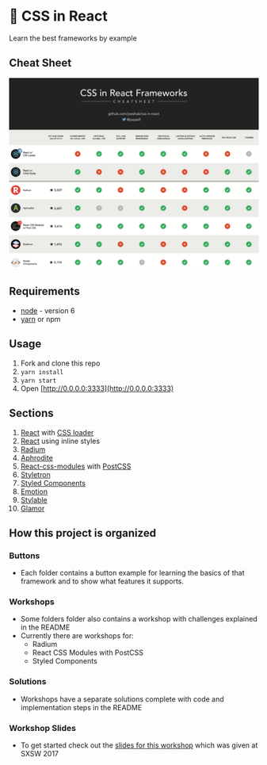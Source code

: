 # 🍭 CSS in React
Learn the best frameworks by example

## Cheat Sheet
<img src="https://raw.githubusercontent.com/joeshub/css-in-react-content/master/CSS-in-React-Frameworks-CheatSheet.png" alt="CSS in React Cheat Sheet" align="center" />

## Requirements
* [node](https://nodejs.org/en/download/releases/) - version 6
* [yarn](https://yarnpkg.com) or npm

## Usage
1. Fork and clone this repo
2. ``yarn install``
6. ``yarn start``
7. Open [http://0.0.0.0:3333](http://0.0.0.0:3333)

## Sections
01. [React](https://github.com/facebook/react) with [CSS loader](https://github.com/webpack-contrib/css-loader)
02. [React](https://github.com/facebook/react) using inline styles
03. [Radium](https://github.com/FormidableLabs/radium)
04. [Aphrodite](https://github.com/Khan/aphrodite)
05. [React-css-modules](https://github.com/gajus/react-css-modules) with [PostCSS](https://github.com/postcss/postcss)
06. [Styletron](https://github.com/rtsao/styletron)
07. [Styled Components](https://github.com/styled-components/styled-components)
08. [Emotion](https://github.com/emotion-js/emotion)
09. [Stylable](https://github.com/wix/stylable)
10. [Glamor](https://github.com/threepointone/glamor)

## How this project is organized

### Buttons
- Each folder contains a button example for learning the basics of that framework and to show what features it supports.

### Workshops
- Some folders folder also contains a workshop with challenges explained in the README
- Currently there are workshops for:
  - Radium
  - React CSS Modules with PostCSS
  - Styled Components

### Solutions
- Workshops have a separate solutions complete with code and implementation steps in the README

### Workshop Slides
- To get started check out the [slides for this workshop](http://seifi.org/css/sxsw-slides-css-in-react-the-good-the-bad-and-the-ugly.html) which was given at SXSW 2017
